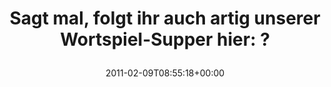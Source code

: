 ---
retweeted: false
source: <a href="http://itunes.apple.com/us/app/twitter/id409789998?mt=12" rel="nofollow">Twitter
  for Mac</a>
entities:
  hashtags: []
  symbols: []
  user_mentions: []
  urls:
  - url: http://t.co/cJXcZvk
    expanded_url: http://wortgewald.de/
    display_url: wortgewald.de
    indices:
    - '62'
    - '81'
display_text_range:
- '0'
- '83'
favorite_count: '0'
id_str: '35260439566893056'
truncated: false
retweet_count: '0'
id: '35260439566893056'
possibly_sensitive: false
created_at: Wed Feb 09 08:55:18 +0000 2011
favorited: false
full_text: 'Sagt mal, folgt ihr auch artig unserer Wortspiel-Supper hier:  ?'
lang: de
quote_url: http://wortgewald.de/
tags:
- pesos/twitter
date: '2011-02-09T08:55:18+00:00'
src: https://twitter.com/bascht/status/35260439566893056
original_url: https://twitter.com/bascht/status/35260439566893056
type: twitter_tweet
text: 'Sagt mal, folgt ihr auch artig unserer Wortspiel-Supper hier:  ?'
title: 'Sagt mal, folgt ihr auch artig unserer Wortspiel-Supper hier:  ?

  '

---